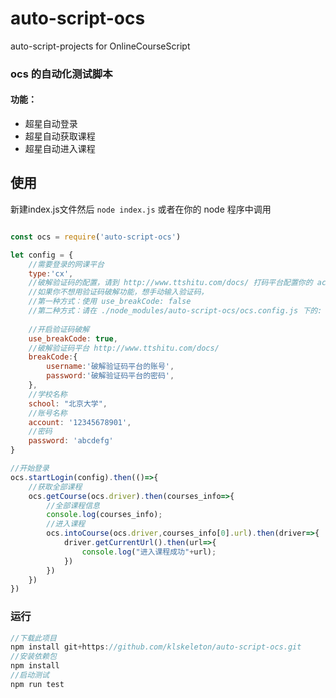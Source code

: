 # auto-script-ocs
auto-script-projects  for  OnlineCourseScript




### ocs 的自动化测试脚本
#### 功能：
- 超星自动登录
- 超星自动获取课程
- 超星自动进入课程

## 使用

新建index.js文件然后 `node index.js`
或者在你的 node 程序中调用

```javascript

const ocs = require('auto-script-ocs')

let config = {
	//需要登录的网课平台
	type:'cx',  
	//破解验证码的配置，请到 http://www.ttshitu.com/docs/ 打码平台配置你的 account账号和 password密码
	//如果你不想用验证码破解功能，想手动输入验证码，
	//第一种方式：使用 use_breakCode: false
	//第二种方式：请在 ./node_modules/auto-script-ocs/ocs.config.js 下的:  平台类型.login.use_breakCode 设置为 false
	
	//开启验证码破解
	use_breakCode: true,
	//破解验证码平台 http://www.ttshitu.com/docs/
	breakCode:{
		username:'破解验证码平台的账号',
		password:'破解验证码平台的密码',
	},
	//学校名称
	school: "北京大学",
	//账号名称
	account: '12345678901',
	//密码
	password: 'abcdefg'
}

//开始登录
ocs.startLogin(config).then(()=>{
	//获取全部课程
	ocs.getCourse(ocs.driver).then(courses_info=>{
		//全部课程信息
		console.log(courses_info);
		//进入课程
		ocs.intoCourse(ocs.driver,courses_info[0].url).then(driver=>{
			driver.getCurrentUrl().then(url=>{
				console.log("进入课程成功"+url);
			}) 
		})
	})
})

```


### 运行


```javascript
//下载此项目
npm install git+https://github.com/klskeleton/auto-script-ocs.git
//安装依赖包
npm install
//启动测试
npm run test
```
